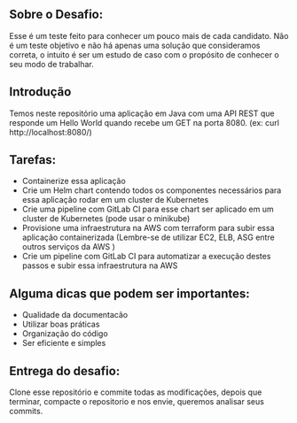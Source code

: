 ## Sobre o Desafio: 

Esse é um teste feito para conhecer um pouco mais de cada candidato. Não é um teste objetivo e não há apenas uma solução que consideramos correta, o intuito é ser um estudo de caso com o propósito de conhecer o seu modo de trabalhar.

## Introdução

Temos neste repositório uma aplicação em Java com uma API REST que responde um Hello World quando recebe um GET na porta 8080. (ex: curl http://localhost:8080/)

## Tarefas: 

* Containerize essa aplicação
* Crie um Helm chart contendo todos os componentes necessários para essa aplicação rodar em um cluster de Kubernetes
* Crie uma pipeline com GitLab CI para esse chart ser aplicado em um cluster de Kubernetes (pode usar o minikube)
* Provisione uma infraestrutura na AWS com terraform para subir essa aplicação containerizada (Lembre-se de utilizar EC2, ELB, ASG entre outros serviços da AWS )
* Crie um pipeline com GitLab CI para automatizar a execução destes passos e subir essa infraestrutura na AWS

## Alguma dicas que podem ser importantes:
* Qualidade da documentacão
* Utilizar boas práticas
* Organização do código
* Ser eficiente e simples

## Entrega do desafio:
Clone esse repositório e commite todas as modificações, depois que terminar, compacte o repositorio e nos envie, queremos analisar seus commits.